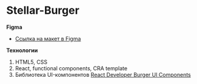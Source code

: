 # Stellar-Burger

**Figma**

* [Ссылка на макет в Figma](https://www.figma.com/file/ocw9a6hNGeAejl4F3G9fp8/React-_-%D0%9F%D1%80%D0%BE%D0%B5%D0%BA%D1%82%D0%BD%D1%8B%D0%B5-%D0%B7%D0%B0%D0%B4%D0%B0%D1%87%D0%B8-(3-%D0%BC%D0%B5%D1%81%D1%8F%D1%86%D0%B0)_external_link?node-id=2973%3A2220)

**Технологии**

1. HTML5, CSS
2. React, functional components, CRA template
3. Библиотека UI-компонентов [React Developer Burger UI Components](https://yandex-praktikum.github.io/react-developer-burger-ui-components/docs/)

 
